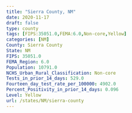 ```yaml
---
title: "Sierra County, NM"
date: 2020-11-17
draft: false
type: county
tags: [FIPS:35051.0,FEMA:6.0,Non-core,Yellow]
categories: [NM]
County: Sierra County
State: NM
FIPS: 35051.0
FEMA_Region: 6.0
Population: 10791.0
NCHS_Urban_Rural_Classification: Non-core
Tests_in_prior_14_days: 529.0
Fourteen_day_test_rate_per_100000: 4902.0
Percent_Positivity_in_prior_14_days: 0.096
Level: Yellow
url: /states/NM/sierra-county
---
```



